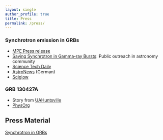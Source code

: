 ```yaml
---
layout: single
author_profile: true
title: Press
permalink: /press/
---
```


### Synchrotron emission in GRBs
* [MPE Press release](https://www.mpe.mpg.de/7358849/news20191021)
* [Saving Synchrotron in Gamma-ray Bursts](https://astronomycommunity.nature.com/users/313419-j-michael-burgess/posts/54365-saving-synchrotron-in-gamma-ray-bursts): Public outreach in astronomy community 
* [Science Tech Daily](https://scitechdaily.com/what-powers-the-most-energetic-explosions-in-the-universe/)
* [AstroNews](https://www.astronews.com/news/artikel/2019/11/1911-005.shtml) (German)
* [Sciglow](https://sciglow.com/space/what-powers-the-most-powerful-explosions-in-the-universe/)

### GRB 130427A
* Story from [UAHuntsville](https://www.uah.edu/news/research/don-t-worry-about-getting-fried-by-gamma-ray-burst-uah-researchers-say)
* [PhysOrg](https://phys.org/news/2013-12-dont-fried-gamma-ray.html)


## Press Material

[Synchrotron in GRBs](/press/synchrotron)
